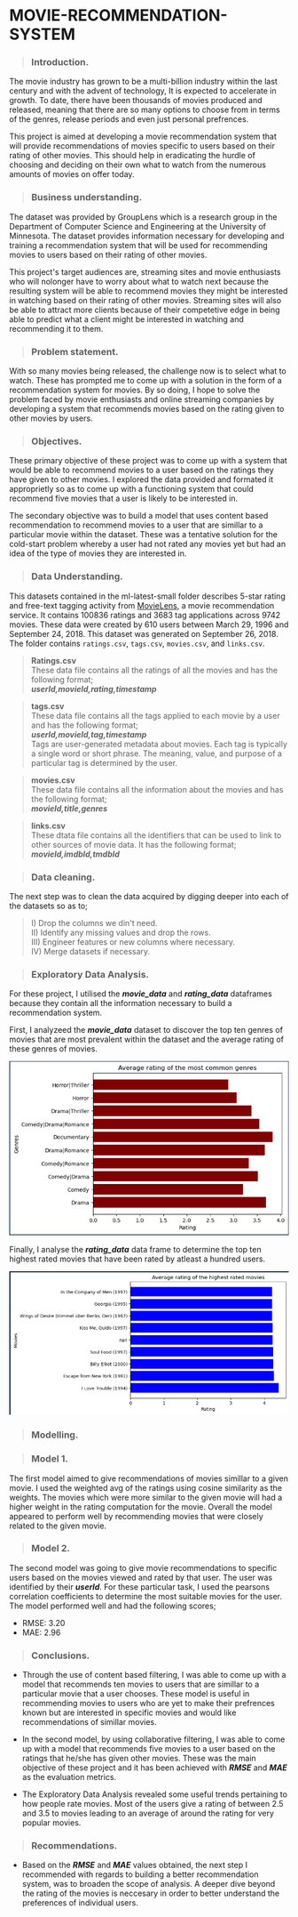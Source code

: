 # MOVIE-RECOMMENDATION-SYSTEM

> ### __Introduction.__
The movie industry has grown to be a multi-billion industry within the last century and with the advent of technology, It is expected to accelerate in growth. To date, there have been thousands of movies produced and released, meaning that there are so many options to choose from in terms of the genres, release periods and even just personal prefrences.

 This project is aimed at developing a movie recommendation system that will provide recommendations of movies specific to users based on their rating of other movies. This should help in eradicating the hurdle of choosing and deciding on their own what to watch from the numerous amounts of movies on offer today.

 > ### __Business understanding__.
The dataset was provided by GroupLens which is a research group in the Department of Computer Science and Engineering at the University of Minnesota. The dataset provides information necessary for developing and training a recommendation system that will be used for recommending movies to users based on their rating of other movies.

This project's target audiences are, streaming sites and movie enthusiasts who will nolonger have to worry about what to watch next because the resulting system will be able to recommend movies they might be interested in watching based on their rating of other movies. Streaming sites will also be able to attract more clients because of their competetive edge in being able to predict what a client might be interested in watching and recommending it to them.

> ### __Problem statement.__
With so many movies being released, the challenge now is to select what to watch. These has prompted me to come up with a solution in the form of a recommendation system for movies. By so doing, I hope to solve the problem faced by movie enthusiasts and online streaming companies by developing a system that recommends movies based on the rating given to other movies by users.   

> ### __Objectives.__
These primary objective of these project was to come up with a system that would be able to recommend movies to a user based on the ratings they have given to other movies. I explored the data provided and formated it approprietly so as to come up with a functioning system that could recommend five movies that a user is likely to be interested in.

The secondary objective was to build a model that uses content based recommendation to recommend movies to a user that are simillar to a particular movie within the dataset. These was a tentative solution for the cold-start problem whereby a user had not rated any movies yet but had an idea of the type of movies they are interested in. 

> ### __Data Understanding.__
This datasets contained in the ml-latest-small folder describes 5-star rating and free-text tagging activity from [MovieLens](http://movielens.org), a movie recommendation service. It contains 100836 ratings and 3683 tag applications across 9742 movies. These data were created by 610 users between March 29, 1996 and September 24, 2018. This dataset was generated on September 26, 2018. The folder contains `ratings.csv`, `tags.csv`, `movies.csv`, and `links.csv`.

> __Ratings.csv__<br>
These data file contains all the ratings of all the movies and has the following format;<br>
___userId,movieId,rating,timestamp___<br>

> __tags.csv__<br>
These data file contains all the tags applied to each movie by a user and has the following format;<br> 
___userId,movieId,tag,timestamp___<br> 
Tags are user-generated metadata about movies. Each tag is typically a single word or short phrase. The meaning, value, and purpose of a particular tag is determined by the user.<br>

> __movies.csv__<br>
These data file contains all the information about the movies and has the following format;<br> 
___movieId,title,genres___<br>

> __links.csv__<br>
These dtata file contains all the identifiers that can be used to link to other sources of movie data. It has the following format;<br> 
___movieId,imdbId,tmdbId___

> ### __Data cleaning.__

The next step was to clean the data acquired by digging deeper into each of the datasets so as to;

> I) Drop the columns we din't need.<br>
> II) Identify any missing values and drop the rows.<br>
> III) Engineer features or new columns where necessary.<br>
> IV) Merge datasets if necessary.

> ### __Exploratory Data Analysis.__
For these project, I utilised the ___movie_data___ and ___rating_data___ dataframes because they contain all the information necessary to build a recommendation system.

First, I analyzeed the ___movie_data___ dataset to discover the top ten genres of movies that are most prevalent within the dataset and the average rating of these genres of movies.

![Alt text](images/image.png)

Finally, I analyse the ___rating_data___ data frame to determine the top ten highest rated movies that have been rated by atleast a hundred users.

![Alt text](images/image-1.png)

> ### __Modelling.__

> ### __Model 1.__
The first model aimed to give recommendations of movies simillar to a given movie. I used the weighted avg of the ratings using cosine similarity as the weights. The movies which were more similar to the given movie will had a higher weight in the rating computation for the movie.
Overall the model appeared to perform well by recommending movies that were closely related to the given movie.

> ### __Model 2.__
The second model was going to give movie recommendations to specific users based on the movies viewed and rated by that user. The user was identified by their ___userId___. For these particular task, I used the pearsons correlation coefficients to determine the most suitable movies for the user. The model performed well and had the following scores;

* RMSE: 3.20
* MAE: 2.96

> ### __Conclusions.__
* Through the use of content based filtering, I was able to come up with a model that recommends ten movies to users that are simillar to a particular movie that a user chooses. These model is useful in recommending movies to users who are yet to make their prefrences known but are interested in specific movies and would like recommendations of simillar movies.

* In the second model, by using collaborative filtering, I was able to come up with a model that recommends five movies to a user based on the ratings that he/she has given other movies. These was the main objective of these project and it has been achieved with ___RMSE___ and ___MAE___ as the  evaluation metrics.

* The Exploratory Data Analysis revealed some useful trends pertaining to how people rate movies. Most of the users give a rating of between 2.5 and 3.5 to movies leading to an average of around the rating for very popular movies.

> ### __Recommendations.__
* Based on the ___RMSE___ and ___MAE___ values obtained, the next step I recommended with regards to building a better recommendation system, was to broaden the scope of analysis. A deeper dive beyond the rating of the movies is neccesary in order to better understand the preferences of individual users. 